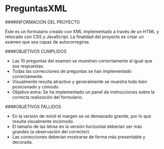 # PreguntasXML

####INFORMACIÓN DEL PROYECTO

Éste es un formulario creado con XML implementado a través de un HTML y retocado con CSS y JavaScript. La finalidad del proyecto es crear un examen que sea capaz de autocorregirse.

####OBJETIVOS CUMPLIDOS

- Las 10 preguntas del examen se muestran correctamente al igual que sus respuestas.
- Todas las correcciones de preguntas se han implementado correctamente.
- Visualmente resulta atractivo y generalmente se muestra todo bien posicionado y cómodo.
- Objetivo extra: Se ha implementado un panel de instrucciones sobre la correcta realización del formulario.

####OBJETIVOS FALLIDOS

- En la versión de móvil el margen se ve demasiado grande, por lo que resulta visualmente incómodo.
- El tamaño de las letras en la versión horizontal deberían ser más grandes (a observación del corrector).
- Las correcciones deberían mostrarse de forma más presentable y decorada.
